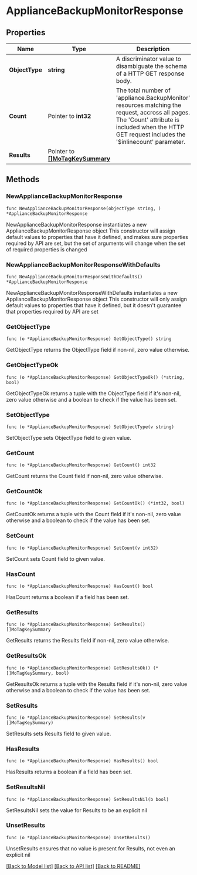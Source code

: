 # ApplianceBackupMonitorResponse

## Properties

Name | Type | Description | Notes
------------ | ------------- | ------------- | -------------
**ObjectType** | **string** | A discriminator value to disambiguate the schema of a HTTP GET response body. | 
**Count** | Pointer to **int32** | The total number of &#39;appliance.BackupMonitor&#39; resources matching the request, accross all pages. The &#39;Count&#39; attribute is included when the HTTP GET request includes the &#39;$inlinecount&#39; parameter. | [optional] 
**Results** | Pointer to [**[]MoTagKeySummary**](MoTagKeySummary.md) |  | [optional] 

## Methods

### NewApplianceBackupMonitorResponse

`func NewApplianceBackupMonitorResponse(objectType string, ) *ApplianceBackupMonitorResponse`

NewApplianceBackupMonitorResponse instantiates a new ApplianceBackupMonitorResponse object
This constructor will assign default values to properties that have it defined,
and makes sure properties required by API are set, but the set of arguments
will change when the set of required properties is changed

### NewApplianceBackupMonitorResponseWithDefaults

`func NewApplianceBackupMonitorResponseWithDefaults() *ApplianceBackupMonitorResponse`

NewApplianceBackupMonitorResponseWithDefaults instantiates a new ApplianceBackupMonitorResponse object
This constructor will only assign default values to properties that have it defined,
but it doesn't guarantee that properties required by API are set

### GetObjectType

`func (o *ApplianceBackupMonitorResponse) GetObjectType() string`

GetObjectType returns the ObjectType field if non-nil, zero value otherwise.

### GetObjectTypeOk

`func (o *ApplianceBackupMonitorResponse) GetObjectTypeOk() (*string, bool)`

GetObjectTypeOk returns a tuple with the ObjectType field if it's non-nil, zero value otherwise
and a boolean to check if the value has been set.

### SetObjectType

`func (o *ApplianceBackupMonitorResponse) SetObjectType(v string)`

SetObjectType sets ObjectType field to given value.


### GetCount

`func (o *ApplianceBackupMonitorResponse) GetCount() int32`

GetCount returns the Count field if non-nil, zero value otherwise.

### GetCountOk

`func (o *ApplianceBackupMonitorResponse) GetCountOk() (*int32, bool)`

GetCountOk returns a tuple with the Count field if it's non-nil, zero value otherwise
and a boolean to check if the value has been set.

### SetCount

`func (o *ApplianceBackupMonitorResponse) SetCount(v int32)`

SetCount sets Count field to given value.

### HasCount

`func (o *ApplianceBackupMonitorResponse) HasCount() bool`

HasCount returns a boolean if a field has been set.

### GetResults

`func (o *ApplianceBackupMonitorResponse) GetResults() []MoTagKeySummary`

GetResults returns the Results field if non-nil, zero value otherwise.

### GetResultsOk

`func (o *ApplianceBackupMonitorResponse) GetResultsOk() (*[]MoTagKeySummary, bool)`

GetResultsOk returns a tuple with the Results field if it's non-nil, zero value otherwise
and a boolean to check if the value has been set.

### SetResults

`func (o *ApplianceBackupMonitorResponse) SetResults(v []MoTagKeySummary)`

SetResults sets Results field to given value.

### HasResults

`func (o *ApplianceBackupMonitorResponse) HasResults() bool`

HasResults returns a boolean if a field has been set.

### SetResultsNil

`func (o *ApplianceBackupMonitorResponse) SetResultsNil(b bool)`

 SetResultsNil sets the value for Results to be an explicit nil

### UnsetResults
`func (o *ApplianceBackupMonitorResponse) UnsetResults()`

UnsetResults ensures that no value is present for Results, not even an explicit nil

[[Back to Model list]](../README.md#documentation-for-models) [[Back to API list]](../README.md#documentation-for-api-endpoints) [[Back to README]](../README.md)


